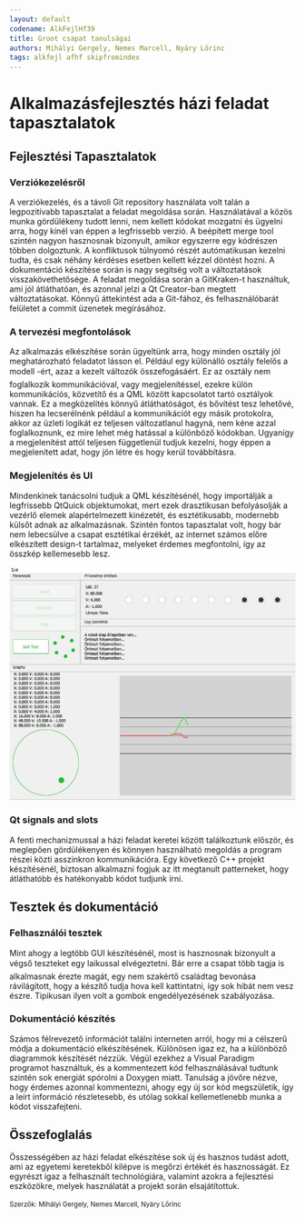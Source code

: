 ```yaml
---
layout: default
codename: AlkFejlHf39
title: Groot csapat tanulságai
authors: Mihályi Gergely, Nemes Marcell, Nyáry Lőrinc
tags: alkfejl afhf skipfromindex
---
```


# Alkalmazásfejlesztés házi feladat tapasztalatok

## Fejlesztési Tapasztalatok

### Verziókezelésről

A verziókezelés, és a távoli Git repository használata volt talán a legpozitívabb tapasztalat a feladat megoldása során. Használatával a közös munka gördülékeny tudott lenni, nem kellett kódokat mozgatni és ügyelni arra, hogy kinél van éppen a legfrissebb verzió. A beépített merge tool szintén nagyon hasznosnak bizonyult, amikor egyszerre egy kódrészen többen dolgoztunk. A konfliktusok túlnyomó részét autómatikusan kezelni tudta, és csak néhány kérdéses esetben kellett kézzel döntést hozni. A dokumentáció készítése során is nagy segitség volt a változtatások visszakövethetősége. 
A feladat megoldása során a GitKraken-t használtuk, ami jól átláthatóan, és azonnal jelzi a Qt Creator-ban megtett változtatásokat. Könnyű áttekintést ada a Git-fához, és felhasználóbarát felületet a commit üzenetek megírásához.

### A tervezési megfontolások

Az alkalmazás elkészítése során ügyeltünk arra, hogy minden osztály jól meghatározható feladatot lásson el. Például egy különálló osztály felelős a modell -ért, azaz a kezelt változók összefogásáért. Ez az osztály nem foglalkozik kommunikációval, vagy megjelenítéssel, ezekre külön kommunikációs, közvetítő és a QML között kapcsolatot tartó osztályok vannak. Ez a megközelítés könnyű átláthatóságot, és bővítést tesz lehetővé, hiszen ha lecserélnénk például a kommunikációt egy másik protokolra, akkor az üzleti logikát ez teljesen változatlanul hagyná, nem kéne azzal foglalkoznunk, ez mire lehet még hatással a különböző kódokban. Ugyanígy a megjelenítést attól teljesen függetlenül tudjuk kezelni, hogy éppen a megjelenített adat, hogy jön létre és hogy kerül továbbításra.

### Megjelenítés és UI

Mindenkinek tanácsolni tudjuk a QML készítésénél, hogy importálják a legfrissebb QtQuick objektumokat, mert ezek drasztikusan befolyásolják a vezérlő elemek alapértelmezett kinézetét, és esztétikusabb, modernebb külsőt adnak az alkalmazásnak. Szintén fontos tapasztalat volt, hogy bár nem lebecsülve a csapat esztétikai érzékét, az internet számos előre elkészített design-t tartalmaz, melyeket érdemes megfontolni, így az összkép kellemesebb lesz.

![UI](images/ui.JPG "Felhasználói felület")

### Qt signals and slots

A fenti mechanizmussal a házi feladat keretei között találkoztunk először, és meglepően gördülékenyen és könnyen használható megoldás a program részei közti asszinkron kommunikációra. Egy következő C++ projekt készítésénél, biztosan alkalmazni fogjuk az itt megtanult patterneket, hogy átláthatóbb és hatékonyabb kódot tudjunk írni.

## Tesztek és dokumentáció
### Felhasználói tesztek

Mint ahogy a legtöbb GUI készítésénél, most is hasznosnak bizonyult a végső teszteket egy laikussal elvégeztetni. Bár erre a csapat több tagja is alkalmasnak érezte magát, egy nem szakértő családtag bevonása rávilágított, hogy a készítő tudja hova kell kattintatni, így sok hibát nem vesz észre. Tipikusan ilyen volt a gombok engedélyezésének szabályozása.

### Dokumentáció készítés

Számos félrevezető információt találni interneten arról, hogy mi a célszerű módja a dokumentáció elkészítésének. Különösen igaz ez, ha a különböző diagrammok készítését nézzük. Végül ezekhez a Visual Paradigm programot használtuk, és a kommentezett kód felhasználásával tudtunk szintén sok energiát spórolni a Doxygen miatt. Tanulság a jövőre nézve, hogy érdemes azonnal kommentezni, ahogy egy új sor kód megszületik, így a leírt információ részletesebb, és utólag sokkal kellemetlenebb munka a kódot visszafejteni.

## Összefoglalás

Összességében az házi feladat elkészítése sok új és hasznos tudást adott, ami az egyetemi keretekből kilépve is megőrzi értékét és hasznosságát. Ez egyrészt igaz a felhasznált technológiára, valamint azokra a fejlesztési eszközökre, melyek használatát a projekt során elsajátítottuk.

<small>Szerzők: Mihályi Gergely, Nemes Marcell, Nyáry Lőrinc</small>